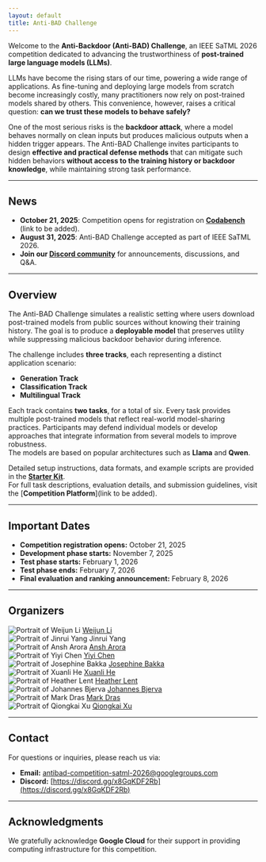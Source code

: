 ```yaml
---
layout: default
title: Anti-BAD Challenge
---
```


Welcome to the **Anti-Backdoor (Anti-BAD) Challenge**, an IEEE SaTML 2026 competition dedicated to advancing the trustworthiness of **post-trained large language models (LLMs)**.

LLMs have become the rising stars of our time, powering a wide range of applications. As fine-tuning and deploying large models from scratch become increasingly costly, many practitioners now rely on post-trained models shared by others. This convenience, however, raises a critical question: **can we trust these models to behave safely?**

One of the most serious risks is the **backdoor attack**, where a model behaves normally on clean inputs but produces malicious outputs when a hidden trigger appears. The Anti-BAD Challenge invites participants to design **effective and practical defense methods** that can mitigate such hidden behaviors **without access to the training history or backdoor knowledge**, while maintaining strong task performance.

---

## News

- **October 21, 2025**: Competition opens for registration on [**Codabench**](#) (link to be added).
- **August 31, 2025**: Anti-BAD Challenge accepted as part of IEEE SaTML 2026.  
- **Join our [Discord community](https://discord.gg/x8GqKDF2Rb)** for announcements, discussions, and Q&A.

---

## Overview

The Anti-BAD Challenge simulates a realistic setting where users download post-trained models from public sources without knowing their training history. The goal is to produce a **deployable model** that preserves utility while suppressing malicious backdoor behavior during inference.

The challenge includes **three tracks**, each representing a distinct application scenario:

* **Generation Track**
* **Classification Track**
* **Multilingual Track**

Each track contains **two tasks**, for a total of six. Every task provides multiple post-trained models that reflect real-world model-sharing practices. Participants may defend individual models or develop approaches that integrate information from several models to improve robustness.  
The models are based on popular architectures such as **Llama** and **Qwen**.

Detailed setup instructions, data formats, and example scripts are provided in the [**Starter Kit**](https://github.com/anti-bad/anti-bad-challenge).  
For full task descriptions, evaluation details, and submission guidelines, visit the [**Competition Platform**](link to be added).

---

## Important Dates

- **Competition registration opens:** October 21, 2025  
- **Development phase starts:** November 7, 2025  
- **Test phase starts:** February 1, 2026  
- **Test phase ends:** February 7, 2026  
- **Final evaluation and ranking announcement:** February 8, 2026  

---

## Organizers

<div class="organizer-section">
  <div class="organizer-grid">
    <article class="organizer-card">
      <img class="organizer-photo" src="assets/photo_crop/weijun_li.png" alt="Portrait of Weijun Li">
      <a class="organizer-name" href="https://weijun-l.github.io/" target="_blank" rel="noopener">Weijun Li</a>
    </article>
    <article class="organizer-card">
      <img class="organizer-photo" src="assets/photo_crop/jinrui_yang.jpg" alt="Portrait of Jinrui Yang">
      <span class="organizer-name">Jinrui Yang</span>
    </article>
    <article class="organizer-card">
      <img class="organizer-photo" src="assets/photo_crop/ansh_arora.jpg" alt="Portrait of Ansh Arora">
      <a class="organizer-name" href="https://ansharora7.github.io/" target="_blank" rel="noopener">Ansh Arora</a>
    </article>
    <article class="organizer-card">
      <img class="organizer-photo" src="assets/photo_crop/yiyi_chen.jpg" alt="Portrait of Yiyi Chen">
      <a class="organizer-name" href="https://vbn.aau.dk/en/persons/yiyic" target="_blank" rel="noopener">Yiyi Chen</a>
    </article>
    <article class="organizer-card">
      <img class="organizer-photo" src="assets/photo_crop/josephine_bakka.jpg" alt="Portrait of Josephine Bakka">
      <a class="organizer-name" href="https://vbn.aau.dk/en/persons/jmba" target="_blank" rel="noopener">Josephine Bakka</a>
    </article>
    <article class="organizer-card">
      <img class="organizer-photo" src="assets/photo_crop/xuanli_he.jpg" alt="Portrait of Xuanli He">
      <a class="organizer-name" href="https://xlhex.github.io/" target="_blank" rel="noopener">Xuanli He</a>
    </article>
    <article class="organizer-card">
      <img class="organizer-photo" src="assets/photo_crop/heather_lent.jpg" alt="Portrait of Heather Lent">
      <a class="organizer-name" href="https://vbn.aau.dk/en/persons/hcle" target="_blank" rel="noopener">Heather Lent</a>
    </article>
    <article class="organizer-card">
      <img class="organizer-photo" src="assets/photo_crop/johannes_bjerva.jpg" alt="Portrait of Johannes Bjerva">
      <a class="organizer-name" href="https://vbn.aau.dk/en/persons/jbjerva" target="_blank" rel="noopener">Johannes Bjerva</a>
    </article>
    <article class="organizer-card">
      <img class="organizer-photo" src="assets/photo_crop/mark_dras.jpg" alt="Portrait of Mark Dras">
      <a class="organizer-name" href="https://mark-dras.github.io/" target="_blank" rel="noopener">Mark Dras</a>
    </article>
    <article class="organizer-card">
      <img class="organizer-photo" src="assets/photo_crop/qiongkai_xu.jpeg" alt="Portrait of Qiongkai Xu">
      <a class="organizer-name" href="https://xuqiongkai.github.io/" target="_blank" rel="noopener">Qiongkai Xu</a>
    </article>
  </div>
</div>

---

## Contact

For questions or inquiries, please reach us via:
- **Email:** [antibad-competition-satml-2026@googlegroups.com](mailto:antibad-competition-satml-2026@googlegroups.com)
- **Discord:** [https://discord.gg/x8GqKDF2Rb](https://discord.gg/x8GqKDF2Rb)

---

## Acknowledgments

We gratefully acknowledge **Google Cloud** for their support in providing computing infrastructure for this competition.